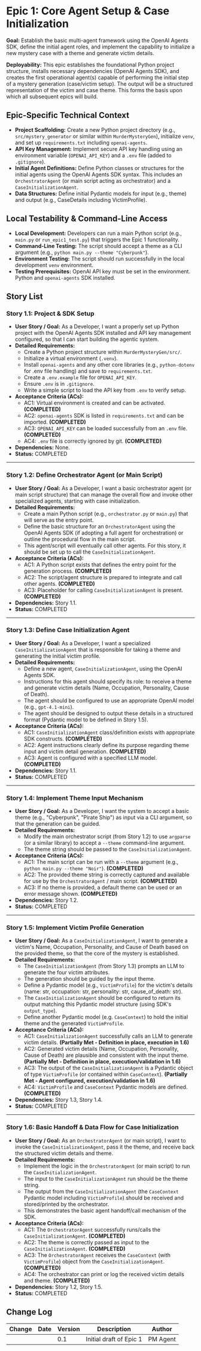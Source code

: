 # Epic 1: Core Agent Setup & Case Initialization

**Goal:** Establish the basic multi-agent framework using the OpenAI Agents SDK, define the initial agent roles, and implement the capability to initialize a new mystery case with a theme and generate victim details.

**Deployability:** This epic establishes the foundational Python project structure, installs necessary dependencies (OpenAI Agents SDK), and creates the first operational agent(s) capable of performing the initial step of a mystery generation (case/victim setup). The output will be a structured representation of the victim and case theme. This forms the basis upon which all subsequent epics will build.

## Epic-Specific Technical Context

- **Project Scaffolding:** Create a new Python project directory (e.g., `src/mystery_generator` or similar within `MurderMysteryGen`), initialize `venv`, and set up `requirements.txt` including `openai-agents`.
- **API Key Management:** Implement secure API key handling using an environment variable (`OPENAI_API_KEY`) and a `.env` file (added to `.gitignore`).
- **Initial Agent Definitions:** Define Python classes or structures for the initial agents using the OpenAI Agents SDK syntax. This includes an `OrchestratorAgent` (or main script acting as orchestrator) and a `CaseInitializationAgent`.
- **Data Structures:** Define initial Pydantic models for input (e.g., theme) and output (e.g., CaseDetails including VictimProfile).

## Local Testability & Command-Line Access

- **Local Development:** Developers can run a main Python script (e.g., `main.py` or `run_epic1_test.py`) that triggers the Epic 1 functionality.
- **Command-Line Testing:** The script should accept a theme as a CLI argument (e.g., `python main.py --theme "Cyberpunk"`).
- **Environment Testing:** The script should run successfully in the local development `venv` environment.
- **Testing Prerequisites:** OpenAI API key must be set in the environment. Python and `openai-agents` SDK installed.

## Story List

### Story 1.1: Project & SDK Setup

- **User Story / Goal:** As a Developer, I want a properly set up Python project with the OpenAI Agents SDK installed and API key management configured, so that I can start building the agentic system.
- **Detailed Requirements:**
  - Create a Python project structure within `MurderMysteryGen/src/`.
  - Initialize a virtual environment (`.venv`).
  - Install `openai-agents` and any other core libraries (e.g., `python-dotenv` for .env file handling) and save to `requirements.txt`.
  - Create a `.env.example` file for `OPENAI_API_KEY`.
  - Ensure `.env` is in `.gitignore`.
  - Write a simple script to load the API key from `.env` to verify setup.
- **Acceptance Criteria (ACs):**
  - AC1: Virtual environment is created and can be activated. **(COMPLETED)**
  - AC2: `openai-agents` SDK is listed in `requirements.txt` and can be imported. **(COMPLETED)**
  - AC3: `OPENAI_API_KEY` can be loaded successfully from an `.env` file. **(COMPLETED)**
  - AC4: `.env` file is correctly ignored by git. **(COMPLETED)**
- **Dependencies:** None.
- **Status:** COMPLETED

---

### Story 1.2: Define Orchestrator Agent (or Main Script)

- **User Story / Goal:** As a Developer, I want a basic orchestrator agent (or main script structure) that can manage the overall flow and invoke other specialized agents, starting with case initialization.
- **Detailed Requirements:**
  - Create a main Python script (e.g., `orchestrator.py` or `main.py`) that will serve as the entry point.
  - Define the basic structure for an `OrchestratorAgent` using the OpenAI Agents SDK (if adopting a full agent for orchestration) or outline the procedural flow in the main script.
  - This agent/script will eventually call other agents. For this story, it should be set up to call the `CaseInitializationAgent`.
- **Acceptance Criteria (ACs):**
  - AC1: A Python script exists that defines the entry point for the generation process. **(COMPLETED)**
  - AC2: The script/agent structure is prepared to integrate and call other agents. **(COMPLETED)**
  - AC3: Placeholder for calling `CaseInitializationAgent` is present. **(COMPLETED)**
- **Dependencies:** Story 1.1.
- **Status:** COMPLETED

---

### Story 1.3: Define Case Initialization Agent

- **User Story / Goal:** As a Developer, I want a specialized `CaseInitializationAgent` that is responsible for taking a theme and generating the initial victim profile.
- **Detailed Requirements:**
  - Define a new agent, `CaseInitializationAgent`, using the OpenAI Agents SDK.
  - Instructions for this agent should specify its role: to receive a theme and generate victim details (Name, Occupation, Personality, Cause of Death).
  - The agent should be configured to use an appropriate OpenAI model (e.g., `gpt-4.1-mini`).
  - The agent should be designed to output these details in a structured format (Pydantic model to be defined in Story 1.5).
- **Acceptance Criteria (ACs):**
  - AC1: `CaseInitializationAgent` class/definition exists with appropriate SDK constructs. **(COMPLETED)**
  - AC2: Agent instructions clearly define its purpose regarding theme input and victim detail generation. **(COMPLETED)**
  - AC3: Agent is configured with a specified LLM model. **(COMPLETED)**
- **Dependencies:** Story 1.1.
- **Status:** COMPLETED

---

### Story 1.4: Implement Theme Input Mechanism

- **User Story / Goal:** As a Developer, I want the system to accept a basic theme (e.g., "Cyberpunk", "Pirate Ship") as input via a CLI argument, so that the generation can be guided.
- **Detailed Requirements:**
  - Modify the main orchestrator script (from Story 1.2) to use `argparse` (or a similar library) to accept a `--theme` command-line argument.
  - The theme string should be passed to the `CaseInitializationAgent`.
- **Acceptance Criteria (ACs):**
  - AC1: The main script can be run with a `--theme` argument (e.g., `python main.py --theme "Noir"`). **(COMPLETED)**
  - AC2: The provided theme string is correctly captured and available for use by the `OrchestratorAgent` / main script. **(COMPLETED)**
  - AC3: If no theme is provided, a default theme can be used or an error message shown. **(COMPLETED)**
- **Dependencies:** Story 1.2.
- **Status:** COMPLETED

---

### Story 1.5: Implement Victim Profile Generation

- **User Story / Goal:** As a `CaseInitializationAgent`, I want to generate a victim's Name, Occupation, Personality, and Cause of Death based on the provided theme, so that the core of the mystery is established.
- **Detailed Requirements:**
  - The `CaseInitializationAgent` (from Story 1.3) prompts an LLM to generate the four victim attributes.
  - The generation should be guided by the input theme.
  - Define a Pydantic model (e.g., `VictimProfile`) for the victim's details (name: str, occupation: str, personality: str, cause_of_death: str).
  - The `CaseInitializationAgent` should be configured to return its output matching this Pydantic model structure (using SDK's `output_type`).
  - Define another Pydantic model (e.g. `CaseContext`) to hold the initial theme and the generated `VictimProfile`.
- **Acceptance Criteria (ACs):**
  - AC1: `CaseInitializationAgent` successfully calls an LLM to generate victim details. **(Partially Met - Definition in place, execution in 1.6)**
  - AC2: Generated victim details (Name, Occupation, Personality, Cause of Death) are plausible and consistent with the input theme. **(Partially Met - Definition in place, execution/validation in 1.6)**
  - AC3: The output of the `CaseInitializationAgent` is a Pydantic object of type `VictimProfile` (or contained within `CaseContext`). **(Partially Met - Agent configured, execution/validation in 1.6)**
  - AC4: `VictimProfile` and `CaseContext` Pydantic models are defined. **(COMPLETED)**
- **Dependencies:** Story 1.3, Story 1.4.
- **Status:** COMPLETED

---

### Story 1.6: Basic Handoff & Data Flow for Case Initialization

- **User Story / Goal:** As an `OrchestratorAgent` (or main script), I want to invoke the `CaseInitializationAgent`, pass it the theme, and receive back the structured victim details and theme.
- **Detailed Requirements:**
  - Implement the logic in the `OrchestratorAgent` (or main script) to run the `CaseInitializationAgent`.
  - The input to the `CaseInitializationAgent` run should be the theme string.
  - The output from the `CaseInitializationAgent` (the `CaseContext` Pydantic model including `VictimProfile`) should be received and stored/printed by the orchestrator.
  - This demonstrates the basic agent handoff/call mechanism of the SDK.
- **Acceptance Criteria (ACs):**
  - AC1: The `OrchestratorAgent` successfully runs/calls the `CaseInitializationAgent`. **(COMPLETED)**
  - AC2: The theme is correctly passed as input to the `CaseInitializationAgent`. **(COMPLETED)**
  - AC3: The `OrchestratorAgent` receives the `CaseContext` (with `VictimProfile`) object from the `CaseInitializationAgent`. **(COMPLETED)**
  - AC4: The orchestrator can print or log the received victim details and theme. **(COMPLETED)**
- **Dependencies:** Story 1.2, Story 1.5.
- **Status:** COMPLETED

## Change Log

| Change | Date | Version | Description | Author |
| ------ | ---- | ------- | ----------- | ------ |
|        |      | 0.1     | Initial draft of Epic 1 | PM Agent | 